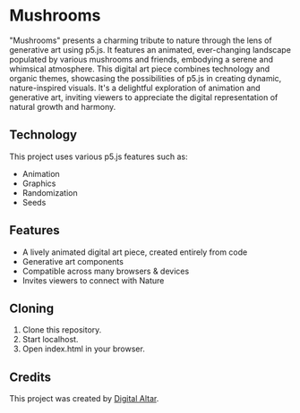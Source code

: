 # Mushrooms

"Mushrooms" presents a charming tribute to nature through the lens of generative art using p5.js. It features an animated, ever-changing landscape populated by various mushrooms and friends, embodying a serene and whimsical atmosphere. This digital art piece combines technology and organic themes, showcasing the possibilities of p5.js in creating dynamic, nature-inspired visuals. It's a delightful exploration of animation and generative art, inviting viewers to appreciate the digital representation of natural growth and harmony.

## Technology

This project uses various p5.js features such as:
- Animation
- Graphics
- Randomization
- Seeds

## Features

- A lively animated digital art piece, created entirely from code
- Generative art components
- Compatible across many browsers &amp; devices
- Invites viewers to connect with Nature

## Cloning

1. Clone this repository.
2. Start localhost.
3. Open index.html in your browser.

## Credits

This project was created by [Digital Altar](https://digitalaltar.com).
